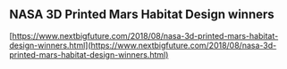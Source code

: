 ## NASA 3D Printed Mars Habitat Design winners
  
  [https://www.nextbigfuture.com/2018/08/nasa-3d-printed-mars-habitat-design-winners.html](https://www.nextbigfuture.com/2018/08/nasa-3d-printed-mars-habitat-design-winners.html)